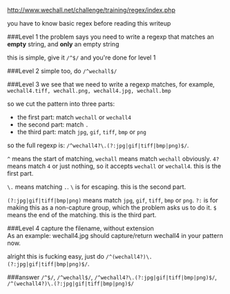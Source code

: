 http://www.wechall.net/challenge/training/regex/index.php

you have to know basic regex before reading this writeup

###Level 1
the problem says you need to write a regexp that matches an **empty** string, and **only** an empty string

this is simple, give it `/^$/` and you're done for level 1

###Level 2
simple too, do `/^wechall$/`

###Level 3
we see that we need to write a regexp matches, for example, `wechall4.tiff, wechall.png, wechall4.jpg, wechall.bmp`

so we cut the pattern into three parts:

* the first part: match `wechall` or `wechall4`
* the second part: match `.`
* the third part: match `jpg`, `gif`, `tiff`, `bmp` or `png`

so the full regexp is: `/^wechall4?\.(?:jpg|gif|tiff|bmp|png)$/`.

`^` means the start of matching, `wechall` means match `wechall` obviously. `4?` means match `4` or just nothing, so it accepts `wechall` or `wechall4`. this is the first part.

`\.` means matching `.`. `\` is for escaping. this is the second part.

`(?:jpg|gif|tiff|bmp|png)` means match `jpg`, `gif`, `tiff`, `bmp` or `png`. `?:` is for making this as a non-capture group, which the problem asks us to do it. `$` means the end of the matching. this is the third part.

###Level 4
capture the filename, without extension  
As an example: wechall4.jpg should capture/return wechall4 in your pattern now.

alright this is fucking easy, just do `/^(wechall4?)\.(?:jpg|gif|tiff|bmp|png)$/`.

###answer
`/^$/`, `/^wechall$/`, `/^wechall4?\.(?:jpg|gif|tiff|bmp|png)$/`, `/^(wechall4?)\.(?:jpg|gif|tiff|bmp|png)$/`